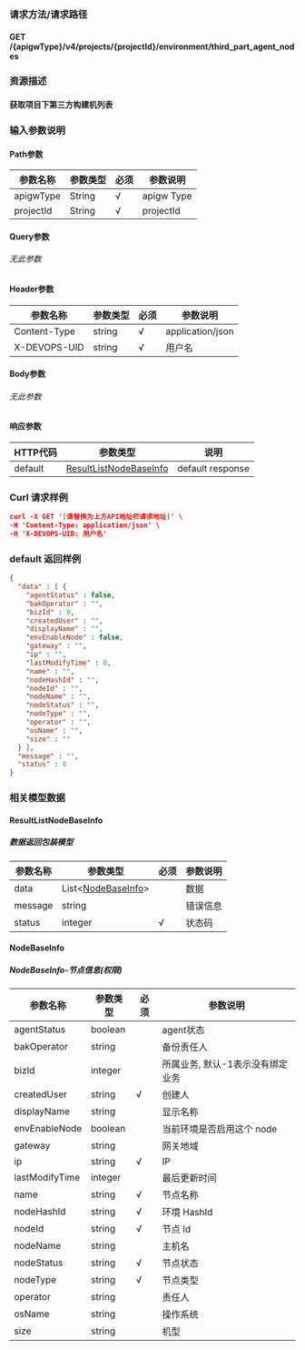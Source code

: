 ### 请求方法/请求路径
#### GET /{apigwType}/v4/projects/{projectId}/environment/third_part_agent_nodes
### 资源描述
#### 获取项目下第三方构建机列表
### 输入参数说明
#### Path参数

| 参数名称      | 参数类型   | 必须  | 参数说明       |
| --------- | ------ | --- | ---------- |
| apigwType | String | √   | apigw Type |
| projectId | String | √   | projectId  |

#### Query参数
###### 无此参数
#### Header参数

| 参数名称         | 参数类型   | 必须  | 参数说明             |
| ------------ | ------ | --- | ---------------- |
| Content-Type | string | √   | application/json |
| X-DEVOPS-UID | string | √   | 用户名              |

#### Body参数
###### 无此参数
#### 响应参数

| HTTP代码  | 参数类型                                              | 说明               |
| ------- | ------------------------------------------------- | ---------------- |
| default | [ResultListNodeBaseInfo](#ResultListNodeBaseInfo) | default response |

### Curl 请求样例

```Json
curl -X GET '[请替换为上方API地址栏请求地址]' \
-H 'Content-Type: application/json' \
-H 'X-DEVOPS-UID: 用户名' 
```

### default 返回样例

```Json
{
  "data" : [ {
    "agentStatus" : false,
    "bakOperator" : "",
    "bizId" : 0,
    "createdUser" : "",
    "displayName" : "",
    "envEnableNode" : false,
    "gateway" : "",
    "ip" : "",
    "lastModifyTime" : 0,
    "name" : "",
    "nodeHashId" : "",
    "nodeId" : "",
    "nodeName" : "",
    "nodeStatus" : "",
    "nodeType" : "",
    "operator" : "",
    "osName" : "",
    "size" : ""
  } ],
  "message" : "",
  "status" : 0
}
```

### 相关模型数据
#### ResultListNodeBaseInfo
##### 数据返回包装模型

| 参数名称    | 参数类型                                | 必须  | 参数说明 |
| ------- | ----------------------------------- | --- | ---- |
| data    | List<[NodeBaseInfo](#NodeBaseInfo)> |     | 数据   |
| message | string                              |     | 错误信息 |
| status  | integer                             | √   | 状态码  |

#### NodeBaseInfo
##### NodeBaseInfo-节点信息(权限)

| 参数名称           | 参数类型    | 必须  | 参数说明               |
| -------------- | ------- | --- | ------------------ |
| agentStatus    | boolean |     | agent状态            |
| bakOperator    | string  |     | 备份责任人              |
| bizId          | integer |     | 所属业务, 默认-1表示没有绑定业务 |
| createdUser    | string  | √   | 创建人                |
| displayName    | string  |     | 显示名称               |
| envEnableNode  | boolean |     | 当前环境是否启用这个 node    |
| gateway        | string  |     | 网关地域               |
| ip             | string  | √   | IP                 |
| lastModifyTime | integer |     | 最后更新时间             |
| name           | string  | √   | 节点名称               |
| nodeHashId     | string  | √   | 环境 HashId          |
| nodeId         | string  | √   | 节点 Id              |
| nodeName       | string  |     | 主机名                |
| nodeStatus     | string  | √   | 节点状态               |
| nodeType       | string  | √   | 节点类型               |
| operator       | string  |     | 责任人                |
| osName         | string  |     | 操作系统               |
| size           | string  |     | 机型                 |

 
